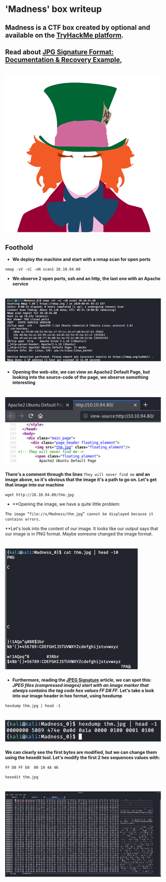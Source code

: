 # 'Madness' box writeup
## Madness is a CTF box created by optional and available on the [TryHackMe platform](https://tryhackme.com).
## Read about [JPG Signature Format: Documentation & Recovery Example](https://www.file-recovery.com/jpg-signature-format.htm), 
# ![bg](images/mad_bg.png?raw=true "Title")

## Foothold
+ **We deploy the machine and start with a nmap scan for open ports**

``nmap -sV -sC -oN scan1 10.10.94.80``

+ **We observe 2 open ports, ssh and an http, the last one with an Apache service**

# ![1](images/nmap_mad.jpg?raw=true "mad")

+ **Opening the web-site, we can view an Apache2 Default Page, but looking into the source-code of the page, we observe something interesting**

# ![2](images/page.jpg?raw=true "page")

**There's a comment through the lines** ``They will never find me`` **and an image above, so it's obvious that the image it's a path to go on. Let's get that image into our machine**

``wget http://10.10.94.80/thm.jpg``

+ **Opening the image, we have a quite little problem:

``The image “file://x/Madness/thm.jpg” cannot be displayed because it contains errors.``

**Let's look into the content of our image. It looks like our output says that our image is in PNG format. Maybe someone changed the image format.

# ![3](images/head.jpg?raw=true "head")

+ **Furthermore, reading the [JPEG Signature](https://www.file-recovery.com/jpg-signature-format.htm) article, we can spot this: *JPEG files (compressed images) start with an image marker that always contains the tag code hex values FF D8 FF.* Let's take a look into our image header in hex format, using hexdump**

``hexdump thm.jpg | head -1``

# ![4](images/hexo.jpg?raw=true "hex")

**We can clearly see the first bytes are modified, but we can change them using the hexedit tool. Let's modify the first 2 hex sequences values with:**

``FF D8 FF E0  00 10 4A 46``

``hexedit thm.jpg``

# ![5](images/hexedit.jpg?raw=true "hexed")



